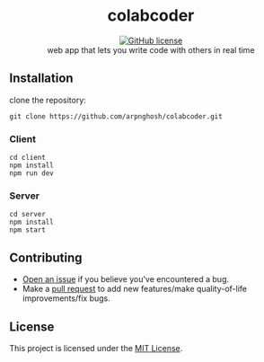 <div align="center">
  <h1>colabcoder</h1>
  <a href="https://github.com/arpnghosh/colabcoder/blob/main/LICENSE.md">
    <img src="https://badgen.net/github/license/Naereen/Strapdown.js" alt="GitHub license" />
  </a>

  <br> 
  web app that lets you write code with others in real time 
 <p align="center">

</div>

## Installation
 clone the repository:

   ```shell
   git clone https://github.com/arpnghosh/colabcoder.git
   ```
### Client
   ```shell
   cd client
   npm install
   npm run dev
   ```
### Server
   ```shell
   cd server
   npm install
   npm start
   ``````

## Contributing

- [Open an issue](https://github.com/arpnghosh/colabcoder/issues) if you believe you've encountered a bug.
- Make a [pull request](https://github.com/arpnghosh/colabcoder/pull) to add new features/make quality-of-life improvements/fix bugs.
  
 ## License
This project is licensed under the [MIT License](LICENSE.md).
